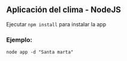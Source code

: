 ## Aplicación del clima - NodeJS

Ejecutar `npm install` para instalar la app

### Ejemplo:

```
node app -d "Santa marta"
```
